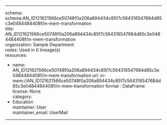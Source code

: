 


---  
schema: schema:AN_ID121621566ce50748f0a206a894434c85f7c564316547684d85c3e0484484408f/in-mem-transformation  
title: AN_ID121621566ce50748f0a206a894434c85f7c564316547684d85c3e0484484408f/in-mem-transformation  
organization: Sample Department  
notes: Used in 0 lineage(s)  
resources:  
  - name: AN_ID121621566ce50748f0a206a894434c85f7c564316547684d85c3e0484484408f/in-mem-transformation 
    url: in-mem://AN_ID121621566ce50748f0a206a894434c85f7c564316547684d85c3e0484484408f/in-mem-transformation 
    format : DataFrame  
license: None  
category:
  - Education  
maintainer: User  
maintainer_email: UserMail  
---